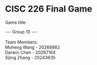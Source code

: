 # CISC 226 Final Game <br>

Game title: <br>

--- Group 10 --- <br><br>
Team Members:<br>
Moheng Wang - 20268882 <br>
Darwin Chen - 20267164 <br>
Sijing Zhang - 20243635 <br>
